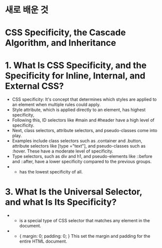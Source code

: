 # 새로 배운 것
#
#
# CSS Specificity, the Cascade Algorithm, and Inheritance
# 1. What Is CSS Specificity, and the Specificity for Inline, Internal, and External CSS?
- CSS specificity: It's concept that determines which styles are applied to an element when multiple rules could apply.
- Style attribute,  which is applied directly to an element, has highest specificity,
- Following this, ID selectors like #main and #header have a high level of specificity.
- Next, class selectors, attribute selectors, and pseudo-classes come into play.
- Examples include class selectors such as .container and .button, attribute selectors like [type ="text"], and pseudo-classes such as :hover. These have a moderate level of specificity.
- Type selectors, such as div and h1, and pseudo-elements like ::before and ::after, have a lower specificity compared to the previous groups.
- * has the lowest specificity of all.
#
#
# 3. What Is the Universal Selector, and what Is Its Specificity?
- * is a special type of CSS selector that matches any element in the document. 
- * {
  margin: 0;
  padding: 0;
}
 This set the margin and padding for the entire HTML document.